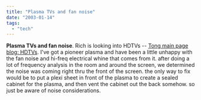 ```yaml
---
title: "Plasma TVs and fan noise"
date: "2003-01-14"
tags: 
  - "tech"
---
```


**Plasma TVs and fan noise**. Rich is looking into HDTVs -- [Tong main page blog: HDTVs](http://www.tongfamily.com/archives/000637.html). I've got a pioneer plasma and have been a little unhappy with the fan noise and hi-freq electrical whine that comes from it. after doing a lot of frequency analysis in the room and around the screen, we determined the noise was coming right thru the front of the screen. the only way to fix would be to put a plexi sheet in front of the plasma to create a sealed cabinet for the plasma, and then vent the cabinet out the back somehow. so just be aware of noise considerations.
